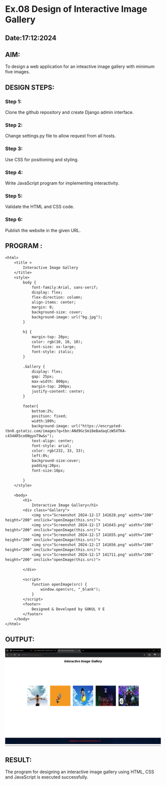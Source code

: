 # Ex.08 Design of Interactive Image Gallery
## Date:17:12:2024

## AIM:
To design a web application for an inteactive image gallery with minimum five images.

## DESIGN STEPS:

### Step 1:
Clone the github repository and create Django admin interface.

### Step 2:
Change settings.py file to allow request from all hosts.

### Step 3:
Use CSS for positioning and styling.

### Step 4:
Write JavaScript program for implementing interactivity.

### Step 5:
Validate the HTML and CSS code.

### Step 6:
Publish the website in the given URL.

## PROGRAM :
```
<html>
    <title >
        Interactive Image Gallery
    </title>
    <style>
        body {
            font-family:Arial, sans-serif;
            display: flex;
            flex-direction: column;
            align-items: center;
            margin: 0;
            background-size: cover;
            background-image: url("bg.jpg");
        }

        h1 {
            margin-top: 20px;
            color: rgb(10, 10, 10);
            font-size: xx-large;
            font-style: italic;
        }

        .Gallery {
            display: flex;
            gap: 25px;
            max-width: 800px;
            margin-top: 200px;
            justify-content: center;
        }

        footer{
            bottom:2%;
            position: fixed;
            width:100%;
            background-image: url("https://encrypted-tbn0.gstatic.com/images?q=tbn:ANd9GcSm18eBadaqCzW5XTKA-c434AR5co6NgyoT9w&s");
            text-align: center;
            font-style: arial;
            color: rgb(232, 33, 33);
            left:0%;
            background-size:cover;
            padding:20px;
            font-size:18px;

        }
    </style>

    <body>
        <h1>
            Interactive Image Gallery</h1>
        <div class="Gallery">
            <img src="Screenshot 2024-12-17 141628.png" width="200" height="200" onclick="openImage(this.src)">
            <img src="Screenshot 2024-12-17 141643.png" width="200" height="200" onclick="openImage(this.src)">
            <img src="Screenshot 2024-12-17 141655.png" width="200" height="200" onclick="openImage(this.src)">
            <img src="Screenshot 2024-12-17 141656.png" width="200" height="200" onclick="openImage(this.src)">
            <img src="Screenshot 2024-12-17 141711.png" width="200" height="200" onclick="openImage(this.src)">
            
        </div>

        <script>
            function openImage(src) {
                window.open(src, "_blank");
            }
        </script>
        <footer>
            Designed & Developed by GOKUL V E
        </footer>
    </body>
</html>

```
## OUTPUT:
![alt text](<goku/igallery/static/Screenshot 2024-12-20 090148.png>)


## RESULT:
The program for designing an interactive image gallery using HTML, CSS and JavaScript is executed successfully.
